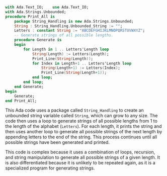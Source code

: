 ```ada
with Ada.Text_IO;    use Ada.Text_IO;
with Ada.Strings.Unbounded;
procedure Print_All is
    package String_Handling is new Ada.Strings.Unbounded;
    String : String_Handling.Unbounded_String := "";
    Letters : constant String := "ABCDEFGHIJKLMNOPQRSTUVWXYZ";
    -- Generate strings of all possible lengths.
    procedure Generate is
    begin
        for Length in 1 .. Letters'Length loop
            String(Length) := Letters(Length);
            Print_Line(String(Length));
            for Index in Length+1 .. Letters'Length loop
                String(Length+1) := Letters(Index);
                Print_Line(String(Length+1));
            end loop;
        end loop;
    end Generate;
begin
    Generate;
end Print_All;
```
This Ada code uses a package called `String_Handling` to create an unbounded string variable called `String`, which can grow to any size. The code then uses a loop to generate strings of all possible lengths from 1 to the length of the alphabet (`Letters`). For each length, it prints the string and then uses another loop to generate all possible strings of the next length by appending letters to the end of the string. This process continues until all possible strings have been generated and printed.

This code is complex because it uses a combination of loops, recursion, and string manipulation to generate all possible strings of a given length. It is also differentiated because it is unlikely to be repeated again, as it is a specialized program for generating strings.